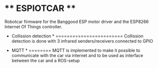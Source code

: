 ** ESPIOTCAR **
===============
Robotcar firmware for the Banggood ESP motor driver and the ESP8266 
Internet Of Things controller.

* Collission detection *
========================
Collission detection is done with 3  infrared senders/receivers connected to GPIO

* MQTT *
========
MQTT is implemented to make it possible to communicate with the car via internet 
and to be used as interface between the car and a ROS-setup
